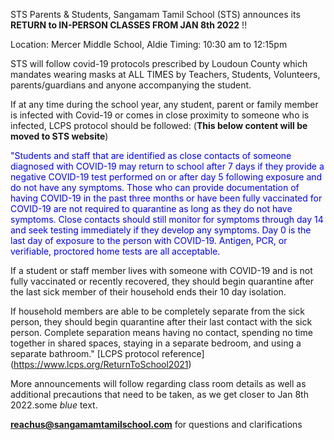 STS Parents & Students, Sangamam Tamil School (STS) announces its **RETURN to IN-PERSON CLASSES FROM JAN 8th 2022** !!

Location: Mercer Middle School, Aldie
Timing: 10:30 am to 12:15pm

STS will follow covid-19 protocols prescribed by Loudoun County which mandates wearing masks at ALL TIMES by Teachers, Students, Volunteers, parents/guardians and anyone accompanying the student.

If at any time during the school year, any student, parent or family member is infected with Covid-19 or comes in close proximity to someone who is infected, LCPS protocol should be followed: (**This below content will be moved to STS website**)  

<span style="color:blue">"Students and staff that are identified as close contacts of someone diagnosed with COVID-19 may return to school after 7 days if they provide a negative COVID-19 test performed on or after day 5 following exposure and do not have any symptoms. Those who can provide documentation of having COVID-19 in the past three months or have been fully vaccinated for COVID-19 are not required to quarantine as long as they do not have symptoms. Close contacts should still monitor for symptoms through day 14 and seek testing immediately if they develop any symptoms. Day 0 is the last day of exposure to the person with COVID-19. Antigen, PCR, or verifiable, proctored home tests are all acceptable.  

If a student or staff member lives with someone with COVID-19 and is not fully vaccinated or recently recovered, they should begin quarantine after the last sick member of their household ends their 10 day isolation. 

If household members are able to be completely separate from the sick person, they should begin quarantine after their last contact with the sick person. Complete separation means having no contact, spending no time together in shared spaces, staying in a separate bedroom, and using a separate bathroom." [LCPS protocol reference] (https://www.lcps.org/ReturnToSchool2021)

More announcements will follow regarding class room details as well as additional precautions that need to be taken, as we get closer to Jan 8th 2022.some *blue* text</span>.

**reachus@sangamamtamilschool.com** for questions and clarifications
